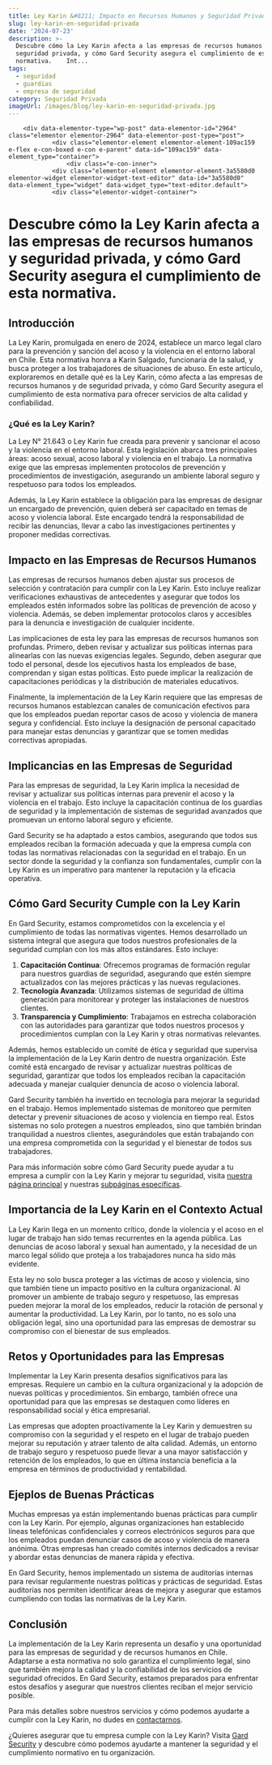 ```yaml
---
title: Ley Karin &#8211; Impacto en Recursos Humanos y Seguridad Privada
slug: ley-karin-en-seguridad-privada
date: '2024-07-23'
description: >-
  Descubre cómo la Ley Karin afecta a las empresas de recursos humanos y
  seguridad privada, y cómo Gard Security asegura el cumplimiento de esta
  normativa.    Int...
tags:
  - seguridad
  - guardias
  - empresa de seguridad
category: Seguridad Privada
imageUrl: /images/blog/ley-karin-en-seguridad-privada.jpg
---
```


		<div data-elementor-type="wp-post" data-elementor-id="2964" class="elementor elementor-2964" data-elementor-post-type="post">
				<div class="elementor-element elementor-element-109ac159 e-flex e-con-boxed e-con e-parent" data-id="109ac159" data-element_type="container">
					<div class="e-con-inner">
				<div class="elementor-element elementor-element-3a5580d0 elementor-widget elementor-widget-text-editor" data-id="3a5580d0" data-element_type="widget" data-widget_type="text-editor.default">
				<div class="elementor-widget-container">
									
<h1 class="wp-block-heading" id="h-descubre-como-la-ley-karin-afecta-a-las-empresas-de-recursos-humanos-y-seguridad-privada-y-como-gard-security-asegura-el-cumplimiento-de-esta-normativa">Descubre cómo la Ley Karin afecta a las empresas de recursos humanos y seguridad privada, y cómo Gard Security asegura el cumplimiento de esta normativa.</h1>



<h2 class="wp-block-heading" id="h-introduccion">Introducción</h2>



<p>La Ley Karin, promulgada en enero de 2024, establece un marco legal claro para la prevención y sanción del acoso y la violencia en el entorno laboral en Chile. Esta normativa honra a Karin Salgado, funcionaria de la salud, y busca proteger a los trabajadores de situaciones de abuso. En este artículo, exploraremos en detalle qué es la Ley Karin, cómo afecta a las empresas de recursos humanos y de seguridad privada, y cómo Gard Security asegura el cumplimiento de esta normativa para ofrecer servicios de alta calidad y confiabilidad.</p>



<h3 class="wp-block-heading" id="h-que-es-la-ley-karin">¿Qué es la Ley Karin?</h3>



<p>La Ley N° 21.643 o Ley Karin fue creada para prevenir y sancionar el acoso y la violencia en el entorno laboral. Esta legislación abarca tres principales áreas: acoso sexual, acoso laboral y violencia en el trabajo. La normativa exige que las empresas implementen protocolos de prevención y procedimientos de investigación, asegurando un ambiente laboral seguro y respetuoso para todos los empleados.</p>



<p>Además, la Ley Karin establece la obligación para las empresas de designar un encargado de prevención, quien deberá ser capacitado en temas de acoso y violencia laboral. Este encargado tendrá la responsabilidad de recibir las denuncias, llevar a cabo las investigaciones pertinentes y proponer medidas correctivas.</p>



<h2 class="wp-block-heading" id="h-impacto-en-las-empresas-de-recursos-humanos">Impacto en las Empresas de Recursos Humanos</h2>



<p>Las empresas de recursos humanos deben ajustar sus procesos de selección y contratación para cumplir con la Ley Karin. Esto incluye realizar verificaciones exhaustivas de antecedentes y asegurar que todos los empleados estén informados sobre las políticas de prevención de acoso y violencia. Además, se deben implementar protocolos claros y accesibles para la denuncia e investigación de cualquier incidente.</p>



<p>Las implicaciones de esta ley para las empresas de recursos humanos son profundas. Primero, deben revisar y actualizar sus políticas internas para alinearlas con las nuevas exigencias legales. Segundo, deben asegurar que todo el personal, desde los ejecutivos hasta los empleados de base, comprendan y sigan estas políticas. Esto puede implicar la realización de capacitaciones periódicas y la distribución de materiales educativos.</p>



<p>Finalmente, la implementación de la Ley Karin requiere que las empresas de recursos humanos establezcan canales de comunicación efectivos para que los empleados puedan reportar casos de acoso y violencia de manera segura y confidencial. Esto incluye la designación de personal capacitado para manejar estas denuncias y garantizar que se tomen medidas correctivas apropiadas.</p>



<h2 class="wp-block-heading" id="h-implicancias-en-las-empresas-de-seguridad">Implicancias en las Empresas de Seguridad</h2>



<p>Para las empresas de seguridad, la Ley Karin implica la necesidad de revisar y actualizar sus políticas internas para prevenir el acoso y la violencia en el trabajo. Esto incluye la capacitación continua de los guardias de seguridad y la implementación de sistemas de seguridad avanzados que promuevan un entorno laboral seguro y eficiente.</p>



<p>Gard Security se ha adaptado a estos cambios, asegurando que todos sus empleados reciban la formación adecuada y que la empresa cumpla con todas las normativas relacionadas con la seguridad en el trabajo. En un sector donde la seguridad y la confianza son fundamentales, cumplir con la Ley Karin es un imperativo para mantener la reputación y la eficacia operativa.</p>



<h2 class="wp-block-heading" id="h-como-gard-security-cumple-con-la-ley-karin">Cómo Gard Security Cumple con la Ley Karin</h2>



<p>En Gard Security, estamos comprometidos con la excelencia y el cumplimiento de todas las normativas vigentes. Hemos desarrollado un sistema integral que asegura que todos nuestros profesionales de la seguridad cumplan con los más altos estándares. Esto incluye:</p>



<ol class="wp-block-list">
<li><strong>Capacitación Continua</strong>: Ofrecemos programas de formación regular para nuestros guardias de seguridad, asegurando que estén siempre actualizados con las mejores prácticas y las nuevas regulaciones.</li>



<li><strong>Tecnología Avanzada</strong>: Utilizamos sistemas de seguridad de última generación para monitorear y proteger las instalaciones de nuestros clientes.</li>



<li><strong>Transparencia y Cumplimiento</strong>: Trabajamos en estrecha colaboración con las autoridades para garantizar que todos nuestros procesos y procedimientos cumplan con la Ley Karin y otras normativas relevantes.</li>
</ol>



<p>Además, hemos establecido un comité de ética y seguridad que supervisa la implementación de la Ley Karin dentro de nuestra organización. Este comité está encargado de revisar y actualizar nuestras políticas de seguridad, garantizar que todos los empleados reciban la capacitación adecuada y manejar cualquier denuncia de acoso o violencia laboral.</p>



<p>Gard Security también ha invertido en tecnología para mejorar la seguridad en el trabajo. Hemos implementado sistemas de monitoreo que permiten detectar y prevenir situaciones de acoso y violencia en tiempo real. Estos sistemas no solo protegen a nuestros empleados, sino que también brindan tranquilidad a nuestros clientes, asegurándoles que están trabajando con una empresa comprometida con la seguridad y el bienestar de todos sus trabajadores.</p>



<p>Para más información sobre cómo Gard Security puede ayudar a tu empresa a cumplir con la Ley Karin y mejorar tu seguridad, visita <a href="https://gard.cl">nuestra página principal</a> y nuestras <a href="https://gard.cl">subpáginas específicas</a>.</p>



<h2 class="wp-block-heading" id="h-importancia-de-la-ley-karin-en-el-contexto-actual">Importancia de la Ley Karin en el Contexto Actual</h2>



<p>La Ley Karin llega en un momento crítico, donde la violencia y el acoso en el lugar de trabajo han sido temas recurrentes en la agenda pública. Las denuncias de acoso laboral y sexual han aumentado, y la necesidad de un marco legal sólido que proteja a los trabajadores nunca ha sido más evidente.</p>



<p>Esta ley no solo busca proteger a las víctimas de acoso y violencia, sino que también tiene un impacto positivo en la cultura organizacional. Al promover un ambiente de trabajo seguro y respetuoso, las empresas pueden mejorar la moral de los empleados, reducir la rotación de personal y aumentar la productividad. La Ley Karin, por lo tanto, no es solo una obligación legal, sino una oportunidad para las empresas de demostrar su compromiso con el bienestar de sus empleados.</p>



<h2 class="wp-block-heading" id="h-retos-y-oportunidades-para-las-empresas">Retos y Oportunidades para las Empresas</h2>



<p>Implementar la Ley Karin presenta desafíos significativos para las empresas. Requiere un cambio en la cultura organizacional y la adopción de nuevas políticas y procedimientos. Sin embargo, también ofrece una oportunidad para que las empresas se destaquen como líderes en responsabilidad social y ética empresarial.</p>



<p>Las empresas que adopten proactivamente la Ley Karin y demuestren su compromiso con la seguridad y el respeto en el lugar de trabajo pueden mejorar su reputación y atraer talento de alta calidad. Además, un entorno de trabajo seguro y respetuoso puede llevar a una mayor satisfacción y retención de los empleados, lo que en última instancia beneficia a la empresa en términos de productividad y rentabilidad.</p>



<h2 class="wp-block-heading" id="h-ejeplos-de-buenas-practicas">Ejeplos de Buenas Prácticas</h2>



<p>Muchas empresas ya están implementando buenas prácticas para cumplir con la Ley Karin. Por ejemplo, algunas organizaciones han establecido líneas telefónicas confidenciales y correos electrónicos seguros para que los empleados puedan denunciar casos de acoso y violencia de manera anónima. Otras empresas han creado comités internos dedicados a revisar y abordar estas denuncias de manera rápida y efectiva.</p>



<p>En Gard Security, hemos implementado un sistema de auditorías internas para revisar regularmente nuestras políticas y prácticas de seguridad. Estas auditorías nos permiten identificar áreas de mejora y asegurar que estamos cumpliendo con todas las normativas de la Ley Karin.</p>



<h2 class="wp-block-heading" id="h-conclusion">Conclusión</h2>



<p>La implementación de la Ley Karin representa un desafío y una oportunidad para las empresas de seguridad y de recursos humanos en Chile. Adaptarse a esta normativa no solo garantiza el cumplimiento legal, sino que también mejora la calidad y la confiabilidad de los servicios de seguridad ofrecidos. En Gard Security, estamos preparados para enfrentar estos desafíos y asegurar que nuestros clientes reciban el mejor servicio posible.</p>



<p>Para más detalles sobre nuestros servicios y cómo podemos ayudarte a cumplir con la Ley Karin, no dudes en <a href="https://gard.cl">contactarnos</a>.</p>



<p>¿Quieres asegurar que tu empresa cumple con la Ley Karin? Visita <a href="https://gard.cl">Gard Security</a> y descubre cómo podemos ayudarte a mantener la seguridad y el cumplimiento normativo en tu organización.</p>
								</div>
				</div>
					</div>
				</div>
				</div>
		
